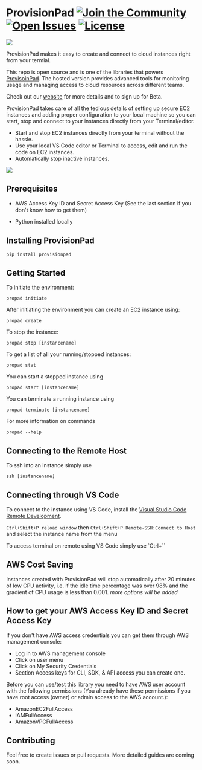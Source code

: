# ProvisionPad [![Join the Community](https://img.shields.io/badge/Join%20the%20community-blueviolet.svg)](https://spectrum.chat/provisionpad/)  [![Open Issues](https://img.shields.io/github/issues-raw/provisionpad/provisionpad.svg)](https://github.com/provisionpad/provisionpad/issues) [![License](https://img.shields.io/badge/License-Apache%202.0-blue.svg)](https://github.com/provisionpad/provisionpad/blob/master/LICENSE)

[<img src="https://i.ibb.co/88kHGrt/logo-1x.png" />](https://provisionpad.com/?ref=github)

ProvisionPad makes it easy to create and connect to cloud instances right from your termial.

This repo is open source and is one of the libraries that powers [ProvisoinPad](https://provisionpad.com/?ref=github). The hosted version provides advanced tools for monitoring usage and managing access to cloud resources across different teams. 

Check out our [website](https://provisionpad.com/?ref=github) for more details and to sign up for Beta.

ProvisionPad takes care of all the tedious details of setting up secure EC2 instances and adding proper configuration to your local machine so you can start, stop and connect to your instances directly from your Terminal/editor.

- Start and stop EC2 instances directly from your terminal without the hassle.
- Use your local VS Code editor or Terminal to access, edit and run the code on EC2 instances.
- Automatically stop inactive instances.


<img src="https://i.ibb.co/KqgLQwf/terminal-border.png" />


## Prerequisites

- AWS Access Key ID and Secret Access Key (See the last section if you don't know how to get them)

- Python installed locally


## Installing ProvisionPad

```
pip install provisionpad
```

## Getting Started


To initiate the environment:

```
propad initiate
```

After initiating the environment you can create an EC2 instance using:

```
propad create
```

To stop the instance:
```
propad stop [instancename]
```

To get a list of all your running/stopped instances:
```
propad stat
```

You can start a stopped instance using

```
propad start [instancename]
```

You can terminate a running instance using

```
propad terminate [instancename]
```

For more information on commands

```
propad --help
```

## Connecting to the Remote Host

To ssh into an instance simply use

```
ssh [instancename]
```


## Connecting through VS Code
To connect to the instance using VS Code, install the [Visual Studio Code Remote Development](https://code.visualstudio.com/docs/remote/remote-overview).

`Ctrl+Shift+P reload window` then
`Ctrl+Shift+P Remote-SSH:Connect to Host`
and select the instance name from the menu

To access terminal on remote using VS Code simply use `Ctrl+``


## AWS Cost Saving

Instances created with ProvisionPad will stop automatically after 20 minutes
of low CPU activity, i.e. if the idle time percentage was over 98% and the
gradient of CPU usage is less than 0.001. *more options will be added*

## How to get your AWS Access Key ID and Secret Access Key

If you don't have AWS access credentials you can get them through AWS management console:

- Log in to AWS management console
- Click on user menu
- Click on My Security Credentials
- Section Access keys for CLI, SDK, & API access you can create one.

Before you can use/test this library you need to have AWS user account with
the following permissions (You already have these permissions if you have root access
(owner) or admin access to the AWS account.):

- AmazonEC2FullAccess
- IAMFullAccess
- AmazonVPCFullAccess

## Contributing

Feel free to create issues or pull requests. More detailed guides are coming soon.
